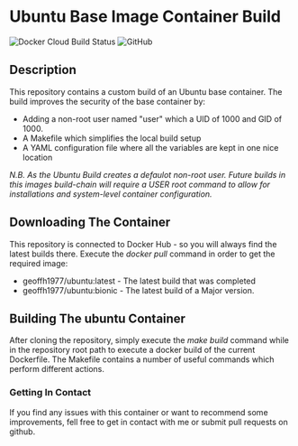 # Ubuntu Base Image Container Build #

![Docker Cloud Build Status](https://img.shields.io/docker/cloud/build/geoffh1977/ubuntu.svg?style=plastic)
![GitHub](https://img.shields.io/github/license/geoffh1977/docker-ubuntu.svg?style=plastic)

## Description ##
This repository contains a custom build of an Ubuntu base container. The build improves the security of the base container by:

* Adding a non-root user named "user" which a UID of 1000 and GID of 1000.
* A Makefile which simplifies the local build setup
* A YAML configuration file where all the variables are kept in one nice location

_N.B. As the Ubuntu Build creates a defaulot non-root user. Future builds in this images build-chain will require a USER root command to allow for installations and system-level container configuration._

## Downloading The Container ##
This repository is connected to Docker Hub - so you will always find the latest builds there. Execute the _docker pull_ command in order to get the required image:

* geoffh1977/ubuntu:latest - The latest build that was completed
* geoffh1977/ubuntu:bionic - The latest build of a Major version.

## Building The ubuntu Container ##
After cloning the repository, simply execute the _make build_ command while in the repository root path to execute a docker build of the current Dockerfile. The Makefile contains a number of useful commands which perform different actions.

### Getting In Contact ###
If you find any issues with this container or want to recommend some improvements, fell free to get in contact with me or submit pull requests on github.
